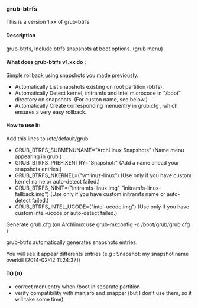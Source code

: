 ### grub-btrfs


This is a version 1.xx of grub-btrfs

#### Description

grub-btrfs, Include btrfs snapshots at boot options. (grub menu)

#### What does grub-btrfs v1.xx do :

Simple rollback using snapshots you made previously.

- Automatically List snapshots existing on root partition (btrfs).
- Automatically Detect kernel, initramfs and intel microcode in "/boot" directory on snapshots. (For custon name, see below.)
- Automatically Create corresponding menuentry in grub.cfg , which ensures a very easy rollback.


#### How to use it:

Add this lines to /etc/default/grub:

* GRUB_BTRFS_SUBMENUNAME="ArchLinux Snapshots" 					(Name menu appearing in grub.)
* GRUB_BTRFS_PREFIXENTRY="Snapshot:"        		   			(Add a name ahead your snapshots entries.)
* GRUB_BTRFS_NKERNEL=("vmlinuz-linux") 		 				(Use only if you have custom kernel name or auto-detect failed.)
* GRUB_BTRFS_NINIT=("initramfs-linux.img" "initramfs-linux-fallback.img")	(Use only if you have custom initramfs name or auto-detect failed.)
* GRUB_BTRFS_INTEL_UCODE=("intel-ucode.img") 					(Use only if you have custom intel-ucode or auto-detect failed.)

Generate grub.cfg (on Archlinux use grub-mkconfig -o /boot/grub/grub.cfg )

grub-btrfs automatically generates snapshots entries.

You will see it appear differents entries (e.g : Snapshot: my snapshot name overkill [2014-02-12 11:24:37])


#### TO DO

* correct menuentry when /boot in separate partition
* verify compatibility with manjaro and snapper (but I don't use them, so it will take some time)
